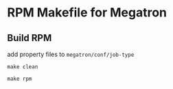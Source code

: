# RPM Makefile for Megatron

## Build RPM

add property files to ```megatron/conf/job-type```

```make clean```

```make rpm```

